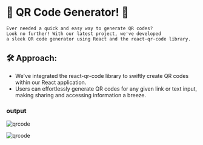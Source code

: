 # 🚀  QR Code Generator! 🎉

```
Ever needed a quick and easy way to generate QR codes? 
Look no further! With our latest project, we've developed 
a sleek QR code generator using React and the react-qr-code library.
```

## 🛠 Approach:
- We've integrated the react-qr-code library to swiftly create QR codes within our React application.
- Users can effortlessly generate QR codes for any given link or text input, making sharing and accessing information a breeze.

### output


![qrcode](https://raw.githubusercontent.com/RamLearn-1997/25-React-Project/main/QR-code-generator/src/assets/Screenshot%20(337).png)

![qrcode](https://raw.githubusercontent.com/RamLearn-1997/25-React-Project/main/QR-code-generator/src/assets/Screenshot%20(337).png)

